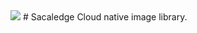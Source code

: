 <img src="https://travis-ci.org/kgcorner/Scaledge.svg?branch=master" />
# Sacaledge
Cloud native image library.
